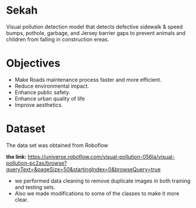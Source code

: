 # Sekah
Visual pollution detection model that detects defective sidewalk & speed bumps, pothole, garbage, and Jersey barrier gaps to prevent animals and children from falling in construction ereas.

# Objectives
- Make Roads maintenance process faster and more efficient.
- Reduce environmental impact.
- Enhance public safety.
- Enhance urban quality of life
- Improve aesthetics.

# Dataset
The data set was obtained from Roboflow

**the link:** https://universe.roboflow.com/visual-pollution-056la/visual-pollution-pc2as/browse?queryText=&pageSize=50&startingIndex=0&browseQuery=true

- we performed data cleaning to remove duplicate images in both training and testing sets.
- Also we made modifications to some of the classes to make it more clear.

